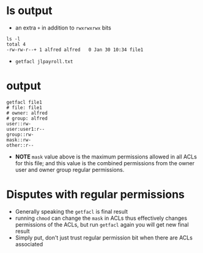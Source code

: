 
# ls output
- an extra `+` in addition to `rwxrwxrwx` bits
```
ls -l
total 4
-rw-rw-r--+ 1 alfred alfred   0 Jan 30 10:34 file1
```

- `getfacl jlpayroll.txt`
# output
```
getfacl file1
# file: file1
# owner: alfred
# group: alfred
user::rw-
user:user1:r--
group::rw-
mask::rw-
other::r--
```
- **NOTE** `mask` value above is the maximum permissions allowed in all ACLs for this file; and this value is the combined permissions from the owner user and owner group regular permissions.

# Disputes with regular permissions
- Generally speaking the `getfacl` is final result
- running `chmod` can change the `mask` in ACLs thus effectively changes permissions of the ACLs, but run `getfacl` again you will get new final result
- Simply put, don't just trust regular permission bit when there are ACLs associated
